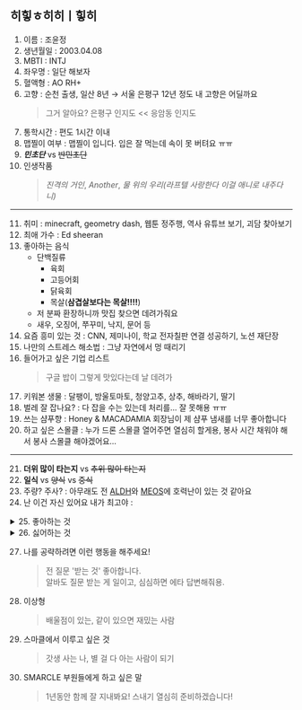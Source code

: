
## 히힣ㅎ히히ㅣ힣히

1. 이름 : 조윤정
2. 생년월일 : 2003.04.08
3. MBTI : INTJ
4. 좌우명 : 일단 해보자
5. 혈액형 : AO RH+
6. 고향 : 순천 출생, 일산 8년 → 서울 은평구 12년 정도 내 고향은 어딜까요
    >그거 알아요? 은평구 인지도 << 응암동 인지도
7. 통학시간 : 편도 1시간 이내
8. 맵찔이 여부 : 맵찔이 입니다. 입은 잘 먹는데 속이 못 버텨요 ㅠㅠ
9. **_민초단_** vs ~~반민초단~~
10. 인생작품
    >_진격의 거인_, _Another_, _물 위의 우리(라프텔 사랑한다 이걸 애니로 내주다니)_
---
11. 취미 : minecraft, geometry dash, 웹툰 정주행, 역사 유튜브 보기, 괴담 찾아보기
12. 최애 가수 : Ed sheeran
13. 좋아하는 음식
    - 단백질류
        - 육회
        - 고등어회
        - 닭육회
        - 목살(**삼겹살보다는 목살!!!!**)
    - 저 분짜 환장하니까 맛집 찾으면 데려가줘요
    - 새우, 오징어, 쭈꾸미, 낙지, 문어 등
14. 요즘 흥미 있는 것 : CNN, 제미나이, 학교 전자칠판 연결 성공하기, 노션 재단장
15. 나만의 스트레스 해소법 : 그냥 자연에서 멍 때리기
16. 들어가고 싶은 기업 리스트
    > 구글 밥이 그렇게 맛있다는데 날 데려가 
17. 키워본 생물 : 달팽이, 방울토마토, 청양고추, 상추, 해바라기, 딸기
18. 벌레 잘 잡나요? : 다 잡을 수는 있는데 처리를... 잘 못해용 ㅠㅠ 
19. 쓰는 샴푸향 : Honey & MACADAMIA 회장님이 제 샴푸 냄새를 너무 좋아합니다
20. 하고 싶은 스몰클 : 누가 드론 스몰클 열어주면 열심히 할게용, 봉사 시간 채워야 해서 봉사 스몰클 해야겠어요...
***
21. **더위 많이 타는지** vs ~~추위 많이 타는지~~
22. **일식** vs ~~양식~~ vs ~~중식~~
23. 주량? 주사? : 아무래도 전 [ALDH](http://www.samsunghospital.com/home/healthInfo/content/contenView.do?CONT_SRC_ID=28642&CONT_SRC=HOMEPAGE&CONT_ID=4556&CONT_CLS_CD=001021002004)와 [MEOS](https://healthcare.snuh.org/data/e_book/Magazine/25/files/assets/basic-html/page7.html)에 호력난이 있는 것 같아요
24. 난 이건 자신 있어요 내가 최고야 : 
<details><summary>25. 좋아하는 것</summary>
<p>

|좋아하는 것|이유|
|:---:|:---|
|민초|민초 is my life|
|푸바오|푸바오 사랑해|

</p>
</details>
<details><summary>26. 싫어하는 것</summary>
<p>

|싫어하는 것|이유|
|:---:|:---|
|모기|모기 좋아하는 사람 있으면 연락 좀|
|깻잎|깻잎 못 먹겠어요...|
|피망|그냥 맛이 없어|
|맛 없는 술|저는 술 맛으로 먹습니다|
|너무 단 거|루이스 초콜릿 너무 달아요...|


</p>
</details>

27. 나를 공략하려면 이런 행동을 해주세요!
    > 전 질문 '받는 것' 좋아합니다. <br>알바도 질문 받는 게 일이고, 심심하면 에타 답변해줘용.
28. 이상형
    > 배울점이 있는, 같이 있으면 재밌는 사람 
29. 스마클에서 이루고 싶은 것
    > 갓생 사는 나, 별 걸 다 아는 사람이 되기
30. SMARCLE 부원들에게 하고 싶은 말
    > 1년동안 함께 잘 지내봐요! 스내기 열심히 준비하겠습니다!
